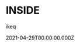 ---
title: INSIDE
github: https://github.com/ikeq/hexo-theme-inside
demo: https://blog.oniuo.com/theme-inside
license: MIT
author: ikeq
author_link: ''
author_twitter: ''
author_github: ikeq
date: 2021-04-29T00:00:00.000Z
ssg:
  - Hexo
cms:
  - null
css:
  - null
archetype:
  - null
services: null
hosting:
  - Netlify
  - Vercel
description: null
stale: false
disabled: false
disabled_reason: null
draft: false
---